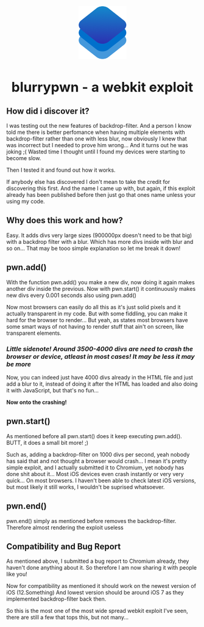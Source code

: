 <center><img style="text-align:center" src="Icon.png" width="125px"></center>

<center><h1 style="font-weight:700;font-size:35px;text-align:center;">blurrypwn - a webkit exploit</h1></center>

## **How did i discover it?**
I was testing out the new features of backdrop-filter.
And a person I know told me there is better perfomance when having multiple elements with backdrop-filter rather than one with less blur, now obviously I knew that was incorrect but I needed to prove him wrong... And it turns out he was joking ;(
Wasted time I thought until I found my devices were starting to become slow.

Then I tested it and found out how it works.

If anybody else has discovered I don't mean to take the credit for discovering this first.
And the name I came up with, but again, if this exploit already has been published before then just go that ones name unless your using my code.


## **Why does this work and how?**
Easy. It adds divs very large sizes (900000px doesn't need to be that big) with a backdrop filter with a blur.
Which has more divs inside with blur and so on... That may be tooo simple explanation so let me break it down!

## **pwn.add()**
With the function pwn.add() you make a new div, now doing it again makes another div inside the previous.
Now with pwn.start() it continuously makes new divs every 0.001 seconds also using pwn.add()

Now most browsers can easily do all this as it's just solid pixels and it actually transparent in my code.
But with some fiddling, you can make it hard for the browser to render...
But yeah, as states most browsers have some smart ways of not having to render stuff that ain't on screen, like transparent elements.

### *Little sidenote! Around 3500-4000 divs are need to crash the browser or device, atleast in most cases! It may be less it may be more*

Now, you can indeed just have 4000 divs already in the HTML file and just add a blur to it, instead of doing it after the HTML has loaded and also doing it with JavaScript, but that's no fun...

**Now onto the crashing!**


## **pwn.start()**

As mentioned before all pwn.start() does it keep executing pwn.add().
BUTT, it does a small bit more! ;)

Such as, adding a backdrop-filter on 1000 divs per second, yeah nobody has said that and not thought a browser would crash...
I mean it's pretty simple exploit, and I actually submitted it to Chromium, yet nobody has done shit about it...
Most iOS devices even crash instantly or very very quick... On most browsers. I haven't been able to check latest iOS versions, but most likely it still works, I wouldn't be suprised whatsoever.

## **pwn.end()**

pwn.end() simply as mentioned before removes the backdrop-filter.
Therefore almost rendering the exploit useless

## **Compatibility and Bug Report**

As mentioned above, I submitted a bug report to Chromium already, they haven't done anything about it.
So therefore I am now sharing it with people like you! 

Now for compatibility as mentioned it should work on the newest version of iOS (12.Something)
And lowest version should be around iOS 7 as they implemented backdrop-filter back then.

So this is the most one of the most wide spread webkit exploit I've seen, there are still a few that tops this, but not many...
